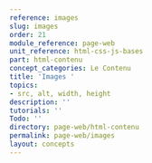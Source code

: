 ```yaml
---
reference: images
slug: images
order: 21
module_reference: page-web
unit_reference: html-css-js-bases
part: html-contenu
concept_categories: Le Contenu
title: 'Images '
topics:
- src, alt, width, height
description: ''
tutorials: ''
Todo: ''
directory: page-web/html-contenu
permalink: page-web/images
layout: concepts
---
```

